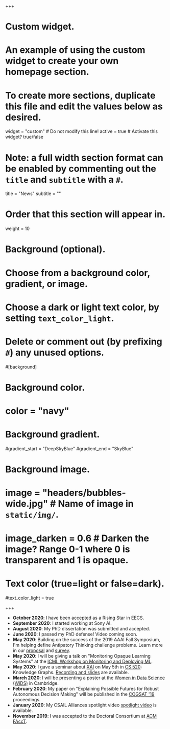 +++
# Custom widget.
# An example of using the custom widget to create your own homepage section.
# To create more sections, duplicate this file and edit the values below as desired.
widget = "custom"  # Do not modify this line!
active = true  # Activate this widget? true/false

# Note: a full width section format can be enabled by commenting out the `title` and `subtitle` with a `#`.
title = "News"
subtitle = ""

# Order that this section will appear in.
weight = 10

# Background (optional).
#   Choose from a background color, gradient, or image.
#   Choose a dark or light text color, by setting `text_color_light`.
#   Delete or comment out (by prefixing `#`) any unused options.
#[background]
  # Background color.
  # color = "navy"
  
  # Background gradient.
  #gradient_start = "DeepSkyBlue"
  #gradient_end = "SkyBlue"
  
  # Background image.
  # image = "headers/bubbles-wide.jpg"  # Name of image in `static/img/`.
  # image_darken = 0.6  # Darken the image? Range 0-1 where 0 is transparent and 1 is opaque.

  # Text color (true=light or false=dark).
  #text_color_light = true
  
+++
* **October 2020**: I have been accepted as a Rising Star in EECS.  
* **September 2020**: I started working at Sony AI. 
* **August 2020**: My PhD dissertation was submitted and accepted. 
* **June 2020**: I passed my PhD defense!  Video coming soon.  
* **May 2020**: Building on the success of the 2019 AAAI Fall Symposium, I'm helping define Antipatory Thinking challenge problems.  Learn more in our [proposal](files/cogsat_v1.pdf)  and [survey](https://docs.google.com/forms/d/e/1FAIpQLSdThcVTvAgKO4doHM8v_j93FzDknYs8RMdWGzun-u5Y2dLq8A/viewform).
* **May 2020**: I will be giving a talk on "Monitoring Opaque Learning Systems" at the [ICML Workshop on Monitoring and Deploying ML](https://sites.google.com/view/deploymonitormlsystems).
* **May 2020**: I gave a seminar about [XAI](publication/gilpin-2018-explaining/) on May 5th in [CS 520](https://web.stanford.edu/class/cs520/): Knowledge Graphs.  [Recording and slides](talk/cs520-xai) are available.  
* **March 2020**: I will be presenting a poster at the [Women in Data Science (WiDS)](https://www.widscambridge.org/) in Cambridge.
* **February 2020**: My paper on "Explaining Possible Futures for Robust Autonomous Decision Making" will be published in the [COGSAT '19](https://www.anticipatorythinking.ai/) proceedings. 
* **January 2020**: My CSAIL Alliances spotlight video [spotlight video](https://cap.csail.mit.edu/engage/spotlights/leilani-gilpin) is available.
* **November 2019**: I was accepted to the Doctoral Consortium at [ACM FAccT](https://facctconference.org).

